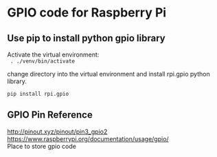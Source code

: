# GPIO code for Raspberry Pi

## Use pip to install python gpio library
Activate the virtual environment:  
` . ./venv/bin/activate`

change directory into the virtual environment and install rpi.gpio python library.  

`pip install rpi.gpio`


## GPIO Pin Reference
http://pinout.xyz/pinout/pin3_gpio2  
https://www.raspberrypi.org/documentation/usage/gpio/  
Place to store gpio code  

